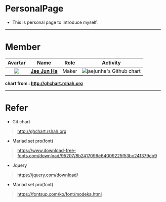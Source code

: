 # PersonalPage
- This is personal page to introduce myself.
---
# Member
| Avartar | Name | Role | Activity |
 |:--------:|:--------:|:--------:|:--------:|
 | <img src="https://avatars1.githubusercontent.com/u/7951335?v=4&s=100"> | <a href = "https://github.com/jaejunha"> **Jae Jun Ha** </a> | Maker | <img src="http://ghchart.rshah.org/jaejunha" alt="jaejunha's Github chart" /> |
 
 **chart from : http://ghchart.rshah.org**

---
# Refer
- Git chart
>http://ghchart.rshah.org
- Mariad set pro(font)
>https://www.download-free-fonts.com/download/95207/8b2417096e64009225f53bc241379cb9
- Jquery
>https://jquery.com/download/
- Mariad set pro(font)
>https://fontsup.com/ko/font/modeka.html
